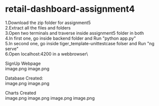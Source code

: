 # retail-dashboard-assignment4

1.Download the zip folder for assignment5\
2.Extract all the files and folders\
3.Open two terminals and traverse inside assignment5 folder in both\
4.In first one, go inside backend folder and Run "python app.py"\
5.In second one, go inside tiger_template-unittestcase folser and Run "ng serve"\
6.Open localhost:4200 in a webbrowser\

SignUp Webpage\
image.png
image.png

Database Created:\
image.png
image.png

Charts Created\
image.png
image.png
image.png
image.png
